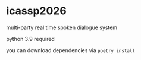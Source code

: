 # icassp2026
multi-party real time spoken dialogue system

python 3.9 required

you can download dependencies via ```poetry install```
